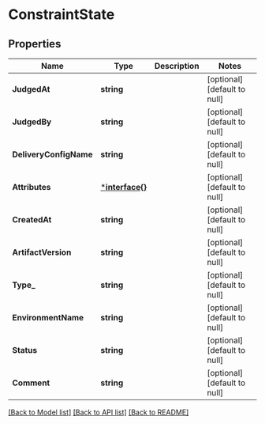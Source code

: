 # ConstraintState

## Properties
Name | Type | Description | Notes
------------ | ------------- | ------------- | -------------
**JudgedAt** | **string** |  | [optional] [default to null]
**JudgedBy** | **string** |  | [optional] [default to null]
**DeliveryConfigName** | **string** |  | [optional] [default to null]
**Attributes** | [***interface{}**](interface{}.md) |  | [optional] [default to null]
**CreatedAt** | **string** |  | [optional] [default to null]
**ArtifactVersion** | **string** |  | [optional] [default to null]
**Type_** | **string** |  | [optional] [default to null]
**EnvironmentName** | **string** |  | [optional] [default to null]
**Status** | **string** |  | [optional] [default to null]
**Comment** | **string** |  | [optional] [default to null]

[[Back to Model list]](../README.md#documentation-for-models) [[Back to API list]](../README.md#documentation-for-api-endpoints) [[Back to README]](../README.md)



